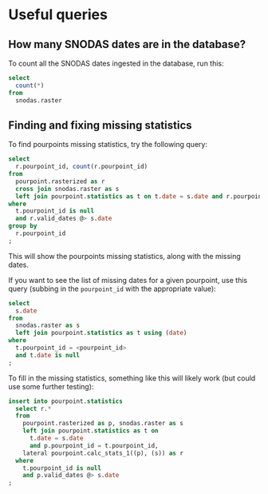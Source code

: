 # Useful queries

## How many SNODAS dates are in the database?

To count all the SNODAS dates ingested in the database, run this:

```sql
select
  count(*)
from
  snodas.raster
```

## Finding and fixing missing statistics

To find pourpoints missing statistics, try the following query:

```sql
select
  r.pourpoint_id, count(r.pourpoint_id)
from
  pourpoint.rasterized as r
  cross join snodas.raster as s
  left join pourpoint.statistics as t on t.date = s.date and r.pourpoint_id = t.pourpoint_id
where
  t.pourpoint_id is null
  and r.valid_dates @> s.date
group by
  r.pourpoint_id
;
```

This will show the pourpoints missing statistics, along with the missing dates.

If you want to see the list of missing dates for a given pourpoint, use this
query (subbing in the `pourpoint_id` with the appropriate value):

```sql
select
  s.date
from
  snodas.raster as s
  left join pourpoint.statistics as t using (date)
where
  t.pourpoint_id = <pourpoint_id>
  and t.date is null
;
```

To fill in the missing statistics, something like this will likely work (but
could use some further testing):

```sql
insert into pourpoint.statistics
  select r.*
  from
    pourpoint.rasterized as p, snodas.raster as s
    left join pourpoint.statistics as t on
      t.date = s.date
      and p.pourpoint_id = t.pourpoint_id,
    lateral pourpoint.calc_stats_1((p), (s)) as r
  where
    t.pourpoint_id is null
    and p.valid_dates @> s.date
;
```

